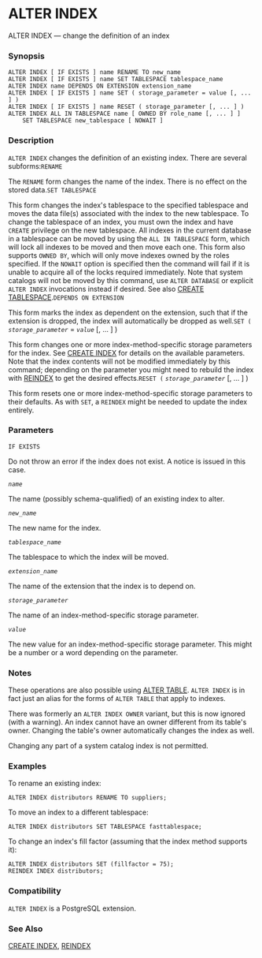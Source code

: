 # ALTER INDEX

ALTER INDEX — change the definition of an index

### Synopsis

```text
ALTER INDEX [ IF EXISTS ] name RENAME TO new_name
ALTER INDEX [ IF EXISTS ] name SET TABLESPACE tablespace_name
ALTER INDEX name DEPENDS ON EXTENSION extension_name
ALTER INDEX [ IF EXISTS ] name SET ( storage_parameter = value [, ... ] )
ALTER INDEX [ IF EXISTS ] name RESET ( storage_parameter [, ... ] )
ALTER INDEX ALL IN TABLESPACE name [ OWNED BY role_name [, ... ] ]
    SET TABLESPACE new_tablespace [ NOWAIT ]
```

### Description

`ALTER INDEX` changes the definition of an existing index. There are several subforms:`RENAME`

The `RENAME` form changes the name of the index. There is no effect on the stored data.`SET TABLESPACE`

This form changes the index's tablespace to the specified tablespace and moves the data file\(s\) associated with the index to the new tablespace. To change the tablespace of an index, you must own the index and have `CREATE` privilege on the new tablespace. All indexes in the current database in a tablespace can be moved by using the `ALL IN TABLESPACE` form, which will lock all indexes to be moved and then move each one. This form also supports `OWNED BY`, which will only move indexes owned by the roles specified. If the `NOWAIT` option is specified then the command will fail if it is unable to acquire all of the locks required immediately. Note that system catalogs will not be moved by this command, use `ALTER DATABASE` or explicit `ALTER INDEX` invocations instead if desired. See also [CREATE TABLESPACE](https://www.postgresql.org/docs/current/static/sql-createtablespace.html).`DEPENDS ON EXTENSION`

This form marks the index as dependent on the extension, such that if the extension is dropped, the index will automatically be dropped as well.`SET (` _`storage_parameter`_ = _`value`_ \[, ... \] \)

This form changes one or more index-method-specific storage parameters for the index. See [CREATE INDEX](https://www.postgresql.org/docs/current/static/sql-createindex.html) for details on the available parameters. Note that the index contents will not be modified immediately by this command; depending on the parameter you might need to rebuild the index with [REINDEX](https://www.postgresql.org/docs/current/static/sql-reindex.html) to get the desired effects.`RESET (` _`storage_parameter`_ \[, ... \] \)

This form resets one or more index-method-specific storage parameters to their defaults. As with `SET`, a `REINDEX` might be needed to update the index entirely.

### Parameters

`IF EXISTS`

Do not throw an error if the index does not exist. A notice is issued in this case.

_`name`_

The name \(possibly schema-qualified\) of an existing index to alter.

_`new_name`_

The new name for the index.

_`tablespace_name`_

The tablespace to which the index will be moved.

_`extension_name`_

The name of the extension that the index is to depend on.

_`storage_parameter`_

The name of an index-method-specific storage parameter.

_`value`_

The new value for an index-method-specific storage parameter. This might be a number or a word depending on the parameter.

### Notes

These operations are also possible using [ALTER TABLE](https://www.postgresql.org/docs/current/static/sql-altertable.html). `ALTER INDEX` is in fact just an alias for the forms of `ALTER TABLE` that apply to indexes.

There was formerly an `ALTER INDEX OWNER` variant, but this is now ignored \(with a warning\). An index cannot have an owner different from its table's owner. Changing the table's owner automatically changes the index as well.

Changing any part of a system catalog index is not permitted.

### Examples

To rename an existing index:

```text
ALTER INDEX distributors RENAME TO suppliers;
```

To move an index to a different tablespace:

```text
ALTER INDEX distributors SET TABLESPACE fasttablespace;
```

To change an index's fill factor \(assuming that the index method supports it\):

```text
ALTER INDEX distributors SET (fillfactor = 75);
REINDEX INDEX distributors;
```

### Compatibility

`ALTER INDEX` is a PostgreSQL extension.

### See Also

[CREATE INDEX](https://www.postgresql.org/docs/current/static/sql-createindex.html), [REINDEX](https://www.postgresql.org/docs/current/static/sql-reindex.html)

